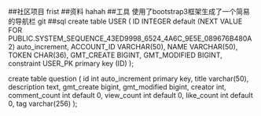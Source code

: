 ##社区项目
frist
##资料
hahah 
##工具
使用了bootstrap3框架生成了一个简易的导航栏
git 
##sql
create table USER
(
    ID           INTEGER default (NEXT VALUE FOR PUBLIC.SYSTEM_SEQUENCE_43ED9998_6524_4A6C_9E5E_089676B480A2) auto_increment,
    ACCOUNT_ID   VARCHAR(50),
    NAME         VARCHAR(50),
    TOKEN        CHAR(36),
    GMT_CREATE   BIGINT,
    GMT_MODIFIED BIGINT,
    constraint USER_PK
        primary key (ID)
);

create table question
(
    id int auto_increment primary key,
    title varchar(50),
    description text,
    gmt_create bigint,
    gmt_modified bigint,
    creator int,
    comment_count int default 0,
    view_count int default 0,
    like_count int default 0,
    tag varchar(256)
);
